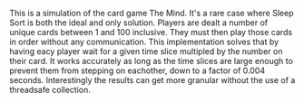 This is a simulation of the card game The Mind. It's a rare case where Sleep Sort is both the ideal and only solution. Players are dealt a number of unique cards between 1 and 100 inclusive. They must then play those cards in order without any communication. This implementation solves that by having eacy player wait for a given time slice multipled by the number on their card. It works accurately as long as the time slices are large enough to prevent them from stepping on eachother, down to a factor of 0.004 seconds. Interestingly the results can get more granular without the use of a threadsafe collection.